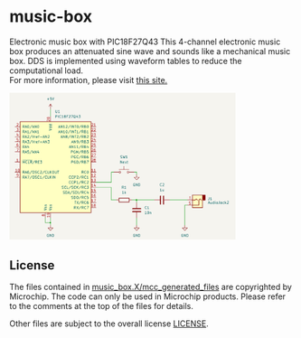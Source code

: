 # music-box
Electronic music box with PIC18F27Q43
This 4-channel electronic music box produces an attenuated sine wave and sounds like a mechanical music box.
DDS is implemented using waveform tables to reduce the computational load.  
For more information, please visit [this site.](https://ice458.wordpress.com/%e9%9b%bb%e5%ad%90%e3%82%aa%e3%83%ab%e3%82%b4%e3%83%bc%e3%83%ab/)

<img src="schematic.png" width="400">  

## License

The files contained in [music_box.X/mcc_generated_files](music_box.X/mcc_generated_files) are copyrighted by Microchip. The code can only be used in Microchip products. Please refer to the comments at the top of the files for details.

Other files are subject to the overall license [LICENSE](LICENSE).
